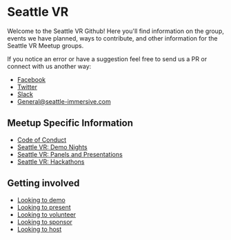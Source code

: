 # Seattle VR

Welcome to the Seattle VR Github! Here you'll find information on the group, events we have planned, ways to contribute, and other information for the Seattle VR Meetup groups. 

If you notice an error or have a suggestion feel free to send us a PR or connect with us another way:

- [Facebook](https://www.facebook.com/groups/1457926677836973/)
- [Twitter](https://twitter.com/seattlevr)
- [Slack](https://join.slack.com/t/seattlevr/shared_invite/enQtNDEzNjQzNzUyODY1LWY2YTZiZDUxN2EwMTZiNDliMzBlZTM2YzlmODE4MjE0YmNhNjhhYjkyNGRjZWJmM2E3NzhhM2NiNjFkYTY4YmU)
- [General@seattle-immersive.com](mailTo:general@seattle-immersive.com)

## Meetup Specific Information

- [Code of Conduct](code-of-conduct.md)
- [Seattle VR: Demo Nights](demo-nights/README.md)
- [Seattle VR: Panels and Presentations](panels-and-presentations/README.md)
- [Seattle VR: Hackathons](hackathons/README.md)

## Getting involved

- [Looking to demo](demoing.md)
- [Looking to present](sponsorship.md)
- [Looking to volunteer](volunteering.md)
- [Looking to sponsor](sponsorship.md)
- [Looking to host](hosting.md)
